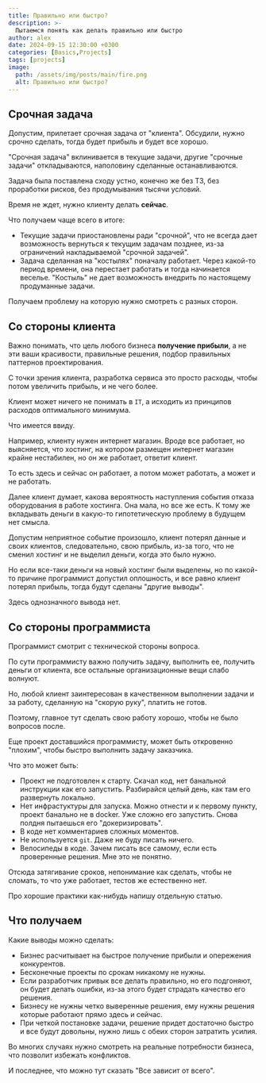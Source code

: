 ```yaml
---
title: Правильно или быстро?
description: >-
  Пытаемся понять как делать правильно или быстро
author: alex
date: 2024-09-15 12:30:00 +0300
categories: [Basics,Projects]
tags: [projects]
image:
  path: /assets/img/posts/main/fire.png
  alt: Правильно или быстро?
---
```


## Срочная задача

Допустим, прилетает срочная задача от "клиента". Обсудили, нужно срочно сделать, тогда будет прибыль и будет все хорошо.

"Срочная задача" вклинивается в текущие задачи, другие "срочные задачи" откладываются, наполовину сделанные останавливаются.

Задача была поставлена сходу устно, конечно же без ТЗ, без проработки рисков, без продумывания тысячи условий.

Время не ждет, нужно клиенту делать **сейчас**. 

Что получаем чаще всего в итоге:

- Текущие задачи приостановлены ради "срочной", что не всегда дает возможность вернуться к текущим задачам позднее, из-за ограничений накладываемой "срочной задачей".
- Задача сделанная на "костылях" поначалу работает. Через какой-то период времени, она перестает работать и тогда начинается веселье. "Костыль" не дает возможность внедрить по настоящему продуманные задачи.

Получаем проблему на которую нужно смотреть с разных сторон.

## Со стороны клиента

Важно понимать, что цель любого бизнеса **получение прибыли**, а не эти ваши красивости, правильные решения, подбор правильных паттернов проектирования.

С точки зрения клиента, разработка сервиса это просто расходы, чтобы потом увеличить прибыль, и не чего более.

Клиент может ничего не понимать в `IT`, а исходить из принципов расходов оптимального минимума. 

Что имеется ввиду.

Например, клиенту нужен интернет магазин. Вроде все работает, но выясняется, что хостинг, на котором размещен интернет магазин крайне нестабилен, но он же работает, ответит клиент.

То есть здесь и сейчас он работает, а потом может работать, а может и не работать.

Далее клиент думает, какова вероятность наступления события отказа оборудования в работе хостинга. Она мала, но все же есть. К тому же вкладывать деньги в какую-то гипотетическую проблему в будущем нет смысла.

Допустим неприятное событие произошло, клиент потерял данные и своих клиентов, следовательно, свою прибыль, из-за того, что не сменил хостинг и не выделил деньги, когда это было нужно.

Но если все-таки деньги на новый хостинг были выделены, но по какой-то причине программист допустил оплошность, и все равно клиент потерял прибыль, тогда будут сделаны "другие выводы".

Здесь однозначного вывода нет.

## Со стороны программиста

Программист смотрит с технической стороны вопроса.

По сути программисту важно получить задачу, выполнить ее, получить деньги от клиента, все остальные организационные вещи слабо волнуют.

Но, любой клиент заинтересован в качественном выполнении задачи и за работу, сделанную на "скорую руку", платить не готов.
 
Поэтому, главное тут сделать свою работу хорошо, чтобы не было вопросов после.

Еще проект доставшийся программисту, может быть откровенно "плохим", чтобы быстро выполнить задачу заказчика.

Что это может быть:

- Проект не подготовлен к старту. Скачал код, нет банальной инструкции как его запустить. Разбирайся целый день, как там его развернуть локально.
- Нет инфрастуктуры для запуска. Можно отнести и к первому пункту, проект банально не в docker. Уже сложно его запустить. Снова полдня пытаешься его "докеризировать".
- В коде нет комментариев сложных моментов.
- Не используется `git`. Даже не буду писать ничего.
- Велосипеды в коде. Зачем писать все самому, если есть проверенные решения. Мне это не понятно.

Отсюда затягивание сроков, непонимание как сделать, чтобы не сломать, то что уже работает, тестов же естественно нет.

Про хорошие практики как-нибудь напишу отдельную статью.

## Что получаем
 
Какие выводы можно сделать:

- Бизнес расчитывает на быстрое получение прибыли и опережения конкурентов.
- Бесконечные проекты по срокам никакому не нужны.
- Если разработчик привык все делать правильно, но его подгоняют, он будет делать ошибки, из-за этого будет страдать качество его решения.
- Бизнесу не нужны четко выверенные решения, ему нужны решения которые работают прямо здесь и сейчас.
- При четкой постановке задачи, решение придет достаточно быстро и все будут довольны, нужно лишь с обеих сторон затратить усилия.

Во многих случаях нужно смотреть на реальные потребности бизнеса, что позволит избежать конфликтов.

И последнее, что можно тут сказать "Все зависит от всего".
